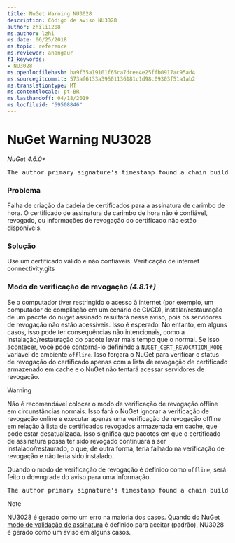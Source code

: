 ```yaml
---
title: NuGet Warning NU3028
description: Código de aviso NU3028
author: zhili1208
ms.author: lzhi
ms.date: 06/25/2018
ms.topic: reference
ms.reviewer: anangaur
f1_keywords:
- NU3028
ms.openlocfilehash: ba9f35a19101f65ca7dcee4e25ffb0917ac95ad4
ms.sourcegitcommit: 573af6133a39601136181c1d98c09303f51a1ab2
ms.translationtype: MT
ms.contentlocale: pt-BR
ms.lasthandoff: 04/18/2019
ms.locfileid: "59508846"
---
```

# <a name="nuget-warning-nu3028"></a>NuGet Warning NU3028

*NuGet 4.6.0+*

<pre>The author primary signature's timestamp found a chain building issue: The revocation function was unable to check revocation because the revocation server could not be reached. For more information, visit https://aka.ms/certificateRevocationMode</pre>

### <a name="issue"></a>Problema
Falha de criação da cadeia de certificados para a assinatura de carimbo de hora. O certificado de assinatura de carimbo de hora não é confiável, revogado, ou informações de revogação do certificado não estão disponíveis.

### <a name="solution"></a>Solução
Use um certificado válido e não confiáveis. Verificação de internet connectivity.gits

### <a name="revocation-check-mode-481"></a>Modo de verificação de revogação *(4.8.1+)*
Se o computador tiver restringido o acesso à internet (por exemplo, um computador de compilação em um cenário de CI/CD), instalar/restauração de um pacote do nuget assinado resultará nesse aviso, pois os servidores de revogação não estão acessíveis. Isso é esperado.
No entanto, em alguns casos, isso pode ter consequências não intencionais, como a instalação/restauração do pacote levar mais tempo que o normal. Se isso acontecer, você pode contorná-lo definindo a `NUGET_CERT_REVOCATION_MODE` variável de ambiente `offline`. Isso forçará o NuGet para verificar o status de revogação do certificado apenas com a lista de revogação de certificado armazenado em cache e o NuGet não tentará acessar servidores de revogação.

> [!Warning]
> Não é recomendável colocar o modo de verificação de revogação offline em circunstâncias normais. Isso fará o NuGet ignorar a verificação de revogação online e executar apenas uma verificação de revogação offline em relação à lista de certificados revogados armazenada em cache, que pode estar desatualizada. Isso significa que pacotes em que o certificado de assinatura possa ter sido revogado continuará a ser instalado/restaurado, o que, de outra forma, teria falhado na verificação de revogação e não teria sido instalado.

Quando o modo de verificação de revogação é definido como `offline`, será feito o downgrade do aviso para uma informação.

<pre>The author primary signature's timestamp found a chain building issue: The revocation function was unable to check revocation because the certificate is not available in the cached certificate revocation list and NUGET_CERT_REVOCATION_MODE environment variable has been set to offline. For more information, visit https://aka.ms/certificateRevocationMode.</pre>

> [!Note]
> NU3028 é gerado como um erro na maioria dos casos. Quando do NuGet [modo de validação de assinatura](https://docs.microsoft.com/en-us/nuget/consume-packages/installing-signed-packages#configure-package-signature-requirements) é definido para aceitar (padrão), NU3028 é gerado como um aviso em alguns casos.
